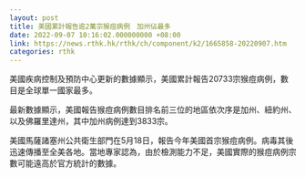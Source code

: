 ```yaml
---
layout: post
title: 美國累計報告逾2萬宗猴痘病例　加州佔最多
date: 2022-09-07 10:16:02.000000000 +08:00
link: https://news.rthk.hk/rthk/ch/component/k2/1665858-20220907.htm
categories: rthk
---
```


美國疾病控制及預防中心更新的數據顯示，美國累計報告20733宗猴痘病例，數目是全球單一國家最多。

最新數據顯示，美國報告猴痘病例數目排名前三位的地區依次序是加州、紐約州、以及佛羅里達州，其中加州病例達到3833宗。

美國馬薩諸塞州公共衛生部門在5月18日，報告今年美國首宗猴痘病例。病毒其後迅速傳播至全美各地。當地專家認為，由於檢測能力不足，美國實際的猴痘病例宗數可能遠高於官方統計的數據。
